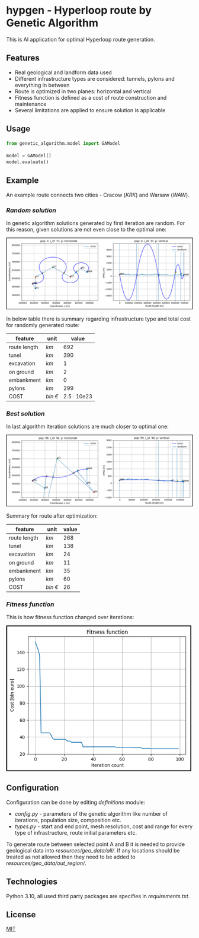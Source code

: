 # hypgen - Hyperloop route by Genetic Algorithm

This is AI application for optimal Hyperloop route generation.

## Features

- Real geological and landform data used
- Different infrastructure types are considered: tunnels, pylons and everything in between
- Route is optimized in two planes: horizontal and vertical
- Fitness function is defined as a cost of route construction and maintenance
- Several limitations are applied to ensure solution is applicable


## Usage

```python
from genetic_algorithm.model import GAModel

model = GAModel()
model.evaluate()
```

## Example
An example route connects two cities - Cracow (_KRK_) and Warsaw (_WAW_).

### _Random solution_
In genetic algorithm solutions generated by first iteration are random.
For this reason, given solutions are not even close to the optimal one:

![](resources/readme/pop0_random.png)

In below table there is summary regarding infrastructure type and total cost for randomly generated route:

| feature      | unit    | value       |
|--------------|---------|-------------|
| route length | _km_    | 692         |
| tunel        | _km_    | 390         |
| excavation   | _km_    | 1           |
| on ground    | _km_    | 2           |
| embankment   | _km_    | 0           |
| pylons       | _km_    | 299         |
| COST         | _bln €_ | 2.5 ∙ 10e23 |

### _Best solution_
In last algorithm iteration solutions are much closer to optimal one:

![](resources/readme/pop99_best.png)

Summary for route after optimization:

| feature      | unit    | value |
|--------------|---------|-------|
| route length | _km_    | 268   |
| tunel        | _km_    | 138   |
| excavation   | _km_    | 24    |
| on ground    | _km_    | 11    |
| embankment   | _km_    | 35    |
| pylons       | _km_    | 60    |
| COST         | _bln €_ | 26    |

### _Fitness function_
This is how fitness function changed over iterations:

<img src="resources/readme/fitness.png" width="500"/>

## Configuration
Configuration can be done by editing _definitions_ module:
- _config.py_ - parameters of the genetic algorithm like number of iterations, population size, composition etc.
- _types.py_ - start and end point, mesh resolution, cost and range for every type of infrastructure, route initial parameters etc.

To generate route between selected point A and B it is needed to provide geological data into _resources/geo_data/all/_.
If any locations should be treated as not allowed then they need to be added to _resources/geo_data/out_region/_.

## Technologies
Python 3.10, all used third party packages are specifies in _requirements.txt_.

## License
[MIT](https://choosealicense.com/licenses/mit/)
